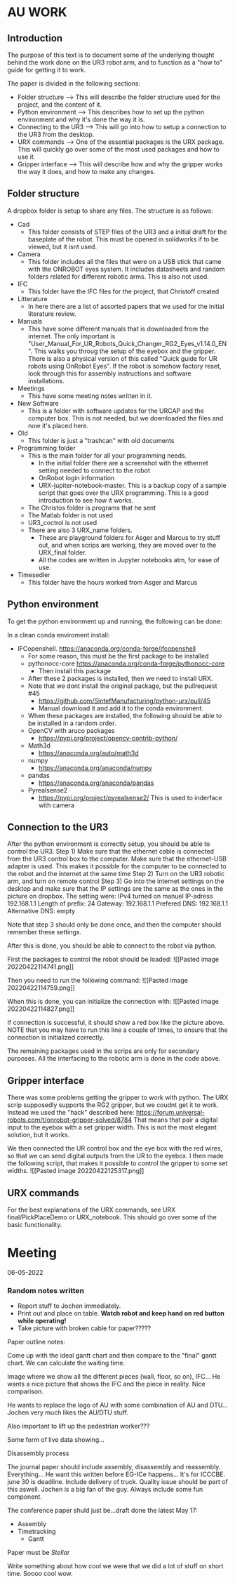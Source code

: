 # AU WORK

## Introduction
The purpose of this text is to document some of the underlying thought behind the work done on the UR3 robot arm, and to function as a "how to" guide for getting it to work.

The paper is divided in the following sections:
- Folder structure
	--> This will describe the folder structure used for the project, and the content of it.
- Python environment 
	--> This describes how to set up the python environment and why it's done the way it is.
- Connecting to the UR3
	--> This will go into how to setup a connection to the UR3 from the desktop.
- URX commands
	--> One of the essential packages is the URX package. This will quickly go over some of the most used packages and how to use it.
- Gripper interface
	--> This will describe how and why the gripper works the way it does, and how to make any changes. 


## Folder structure
A dropbox folder is setup to share any files. The structure is as follows:
- Cad
	- This folder consists of STEP files of the UR3 and a initial draft for the baseplate of the robot.
		This must be opened in solidworks if to be viewed, but it isnt used.
- Camera
	- This folder includes all the files that were on a USB stick that came with the ONROBOT eyes system. It includes datasheets and random folders related for different robotic arms. This is also not used.
- IFC
	- This folder have the IFC files for the project, that Christoff created
- Litterature
	-  In here there are a list of assorted papers that we used for the initial literature review. 
- Manuals
	- This have some different manuals that is downloaded from the internet. The only important is "User_Manual_For_UR_Robots_Quick_Changer_RG2_Eyes_v1.14.0_EN". This walks you throug the setup of the eyebox and the gripper. There is also a physical version of this called "Quick guide for UR robots using OnRobot Eyes". If the robot is somehow factory reset, look through this for assembly instructions and software installations.
- Meetings
	- This have some meeting notes written in it.
- New Software
	- This is a folder with software updates for the URCAP and the computer box. This is not needed, but we downloaded the files and now it's placed here.
- Old
	- This folder is just a "trashcan" with old documents
-  Programming folder
	- This is the main folder for all your programming needs.
		- In the initial folder there are a screenshot with the ethernet setting needed to connect to the robot
		- OnRobot login information
		- URX-jupiter-notebook-master. This is a backup copy of a sample script that goes over the URX programming. This is a good introduction to see how it works.
	- The Christos folder is programs that he sent
	- The Matlab folder is not used
	- UR3_coctrol is not used
	- There are also 3 URX_name folders. 
		- These are playground folders for Asger and Marcus to try stuff out, and when scrips are working, they are moved over to the URX_final folder. 
		- All the codes are written in Jupyter notebooks atm, for ease of use.
- Timesedler
	- This folder have the hours worked from Asger and Marcus



## Python environment
To get the python environment up and running, the following can be done:

In a clean conda enviroment install:
- IFCopenshell. https://anaconda.org/conda-forge/ifcopenshell
	- For some reason, this must be the first package to be installed
	- pythonocc-core https://anaconda.org/conda-forge/pythonocc-core 
		- Then install this package
	- After these 2 packages is installed, then we need to install URX.
	- Note that we dont install the original package, but the pullrequest #45
		- https://github.com/SintefManufacturing/python-urx/pull/45
		- Manual download it and add it to the conda environment.
	- When these packages are installed, the following should be able to be installed in a random order.
	- OpenCV with aruco packages
		- https://pypi.org/project/opencv-contrib-python/
	- Math3d
		- https://anaconda.org/auto/math3d
	- numpy
		- https://anaconda.org/anaconda/numpy
	- pandas
		- https://anaconda.org/anaconda/pandas
	- Pyrealsense2
		- https://pypi.org/project/pyrealsense2/   This is used to inderface with camera

## Connection to the UR3
After the python environment is correctly setup, you should be able to control the UR3. 
Step 1)
	Make sure that the ethernet cable is connected from the UR3 control box to the computer. Make sure that the ethernet-USB adapter is used. This makes it possible for the computer to be connected to the robot and the internet at the same time
Step 2)
	Turn on the UR3 robotic arm, and turn on remote control 
Step 3)
	Go into the internet settings on the desktop and make sure that the IP settings are the same as the ones in the picture on dropbox. The setting were:
		IPv4 turned on manuel
		IP-adress 192.168.1.1
		Length of prefix: 24
		Gateway: 192.168.1.1
		Prefered DNS: 192.168.1.1
		Alternative DNS: empty

Note that step 3 should only be done once, and then the computer should remember these settings.

After this is done, you should be able to connect to the robot via python.

First the packages to control the robot should be loaded:
![[Pasted image 20220422114741.png]]

Then you need to run the following command:
![[Pasted image 20220422114759.png]]

When this is done, you can initialize the connection with:
![[Pasted image 20220422114827.png]]

If connection is successful, it should show a red box like the picture above. 
NOTE that you may have to run this line a couple of times, to ensure that the connection is initialized correctly.

The remaining packages used in the scrips are only for secondary purposes. All the interfacing to the robotic arm is done in the code above.

## Gripper interface
There was some problems getting the gripper to work with python. The URX scrip supposedly supports the RG2 gripper, but we coudnt get it to work. Instead we used the "hack" described here: https://forum.universal-robots.com/t/onrobot-gripper-solved/8784
That means that pair a digital input to the eyebox with a set gripper width. This is not the most elegant solution, but it works. 

We then connected the UR control box and the eye box with the red wires, so that we can send digital outputs from the UR to the eyebox. I then made the following script, that makes it possible to control the gripper to some set widths.
![[Pasted image 20220422125317.png]]



## URX commands
For the best explanations of the URX commands, see URX final/PickPlaceDemo or URX_notebook.
This should go over some of the basic functionality. 






# Meeting 
06-05-2022

### Random notes written 
- Report stuff to Jochen immediately.
- Print out and place on table. **Watch robot and keep hand on red button while operating!**
- Take picture with broken cable for paper?????

Paper outline notes:



Come up with the ideal gantt chart
and then compare to the "final" gantt chart.
We can calculate the waiting time. 

Image where we show all the different pieces (wall, floor, so on), IFC...
He wants a nice picture that shows the IFC and the piece in reality. Nice comparison. 

He wants to replace the logo of AU with some combination of AU and DTU... 
Jochen very much likes the AU/DTU stuff. 

Also important to lift up the pedestrian worker??? 

Some form of live data showing...

Disassembly process 

The journal paper should include assembly, disassembly and reassembly. Everything...
He want this written before EG-ICe happens... 
It's for ICCCBE. june 30 is deadline. 
Include delivery of truck.
Quality issue should be part of this aswell. 
Jochen is a big fan of the guy.
Always include some fun component. 



The conference  paper shuld just be...draft done the latest May 17: 
- Assembly 
- Timetracking
	- Gantt


Paper must be *Stellar*

Write something about how cool we were that we did a lot of stuff on short time. Soooo cool wow. 






